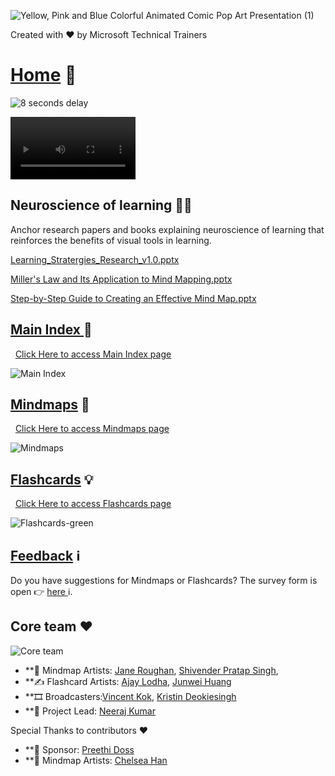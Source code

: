 ![Yellow, Pink and Blue Colorful Animated Comic Pop Art Presentation (1)](https://github.com/user-attachments/assets/931cbe95-9cb4-4ebf-be33-0c9bf2523288)


Created with ❤️ by Microsoft Technical Trainers

# <a href="README.md">Home</a> 🏡

![8 seconds delay](https://github.com/user-attachments/assets/7c216923-187e-4e5d-9134-384694a9676b)



<video width="200" controls autoplay loop>
  <source src="brainwavemusic.mp4" type="video/mp4">
  Your browser does not support the video tag.
</video>


## Neuroscience of learning 👩‍🏫
Anchor research papers and books explaining neuroscience of learning that reinforces the benefits of visual tools in learning.

[Learning_Stratergies_Research_v1.0.pptx](https://github.com/user-attachments/files/18847484/Learning_Stratergies_Research_v1.0.pptx)

[Miller's Law and Its Application to Mind Mapping.pptx](https://github.com/user-attachments/files/18847488/Miller.s.Law.and.Its.Application.to.Mind.Mapping.pptx)

[Step-by-Step Guide to Creating an Effective Mind Map.pptx](https://github.com/user-attachments/files/18847495/Step-by-Step.Guide.to.Creating.an.Effective.Mind.Map.pptx)

## <a href="mainindex.md">Main Index </a> 📓

<div class="button-container">
  <a href="mainindex.md" class="comic-button">Click Here to access Main Index page </a>
</div>

![Main Index](https://github.com/user-attachments/assets/65ce9737-926a-4c1c-bee6-85186ec035c4)

## <a href="mindmap.md">Mindmaps</a> 🧠

<div class="button-container">
  <a href="mindmap.md" class="comic-button">Click Here to access Mindmaps page </a>
</div>



![Mindmaps](https://github.com/user-attachments/assets/a2e0d01d-1aaf-4e8a-9951-4ba4c741eab7)

## <a href="flashcards.md">Flashcards</a> 💡

<div class="button-container">
  <a href="flashcards.md" class="comic-button"> Click Here to access Flashcards page </a>
</div>



![Flashcards-green](https://github.com/user-attachments/assets/bc2378a4-7af6-4181-9ca5-8579d958962c)



## [Feedback](https://aka.ms/BrainwaveFeedback) ℹ️
Do you have suggestions for Mindmaps or Flashcards? The survey form is open 👉 [here ](https://aka.ms/BrainwaveFeedback)ℹ️.

## Core team ❤️

![Core team](https://github.com/user-attachments/assets/3c0637b9-af65-445b-84a1-a2cf0bde803f)


* **🎨 Mindmap Artists: [Jane Roughan](https://www.linkedin.com/in/jane-roughan/), [Shivender Pratap Singh](https://www.linkedin.com/in/shivender09071987/),
* **✍️ Flashcard Artists: [Ajay Lodha](https://www.linkedin.com/in/alodha100/), [Junwei Huang ](https://www.linkedin.com/in/wbpluto/)
* **🎞️ Broadcasters:[Vincent Kok](https://www.linkedin.com/in/vincekok/), [Kristin Deokiesingh](https://www.linkedin.com/in/sineaddeokiesingh/)
* **🙏 Project Lead: [Neeraj Kumar](https://www.linkedin.com/in/neerajtrainer/)

Special Thanks to contributors ❤️

* **🙏 Sponsor: [Preethi Doss](https://www.linkedin.com/in/preethidoss/)
* **🎨 Mindmap Artists: [Chelsea Han](https://www.linkedin.com/in/chelseabhan/) 

